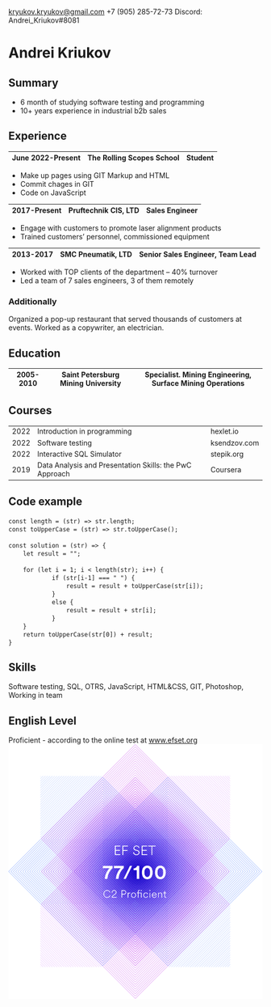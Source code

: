 kryukov.kryukov@gmail.com
+7 (905) 285-72-73
Discord: Andrei_Kriukov#8081
	
# Andrei Kriukov

## Summary

- 6 month of studying software testing and programming 
- 10+ years experience in industrial b2b sales

## Experience

| June 2022-Present | The Rolling Scopes School | Student |
| ---- | ---- | ---- |

- Make up pages using GIT Markup and HTML
- Commit chages in GIT
- Code on JavaScript

| 2017-Present | Pruftechnik CIS, LTD | Sales Engineer |
| ---- | ---- | ---- |

- Engage with customers to promote laser alignment products
- Trained customers’ personnel, commissioned equipment

| 2013-2017 | SMC Pneumatik, LTD | Senior Sales Engineer, Team Lead |
| ---- | ---- | ---- |

- Worked with TOP clients of the department – 40% turnover
- Led a team of 7 sales engineers, 3 of them remotely

### Additionally
Organized a pop-up restaurant that served thousands of customers at events. Worked as a copywriter, an electrician.

## Education

| 2005-2010 | Saint Petersburg Mining University | Specialist. Mining Engineering, Surface Mining Operations |
| ---- | ---- | ---- |

## Courses
|      |                                        |             |
| ---- | -------------------------------------- | ----------- |
| 2022 | Introduction in programming | hexlet.io |
| 2022 | Software testing | ksendzov.com |
| 2022 | Interactive SQL Simulator | stepik.org |
| 2019 |  Data Analysis and Presentation Skills: the PwC Approach | Coursera |

## Code example
```
const length = (str) => str.length;
const toUpperCase = (str) => str.toUpperCase();

const solution = (str) => {
    let result = ""; 

    for (let i = 1; i < length(str); i++) {
            if (str[i-1] === " ") {
                result = result + toUpperCase(str[i]);
            }
            else {
                result = result + str[i];   
            }
    }
    return toUpperCase(str[0]) + result;
}
```

## Skills
Software testing, SQL, OTRS, JavaScript, HTML&CSS, GIT, Photoshop, Working in team

## English Level
Proficient - according to the online test at www.efset.org
![EF certificate](assets/img/certificate_77.png)
